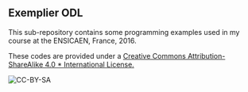 ## Exemplier ODL ##
                                             
This sub-repository contains some programming examples used in my course at the ENSICAEN, France, 2016.
                                             
These codes are provided under a [Creative Commons Attribution-ShareAlike 4.0 * International License.](http://creativecommons.org/licenses/by-sa/4.0/)
                                             
![CC-BY-SA](https://i.creativecommons.org/l/by-sa/4.0/88x31.png)

